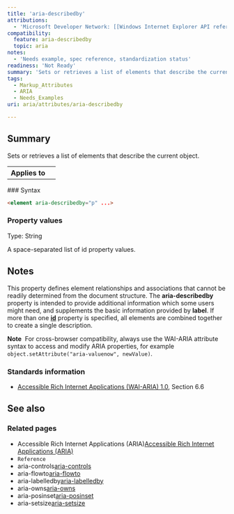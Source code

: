 ```yaml
---
title: 'aria-describedby'
attributions:
  - 'Microsoft Developer Network: [[Windows Internet Explorer API reference](http://msdn.microsoft.com/en-us/library/ie/hh828809%28v=vs.85%29.aspx) Article]'
compatibility:
  feature: aria-describedby
  topic: aria
notes:
  - 'Needs example, spec reference, standardization status'
readiness: 'Not Ready'
summary: 'Sets or retrieves a list of elements that describe the current object.'
tags:
  - Markup_Attributes
  - ARIA
  - Needs_Examples
uri: aria/attributes/aria-describedby

---
```

## Summary

Sets or retrieves a list of elements that describe the current object.

<table class="wikitable">
<tr>
<th>
Applies to

</th>
<td>
</td>
</tr>
</table>
### Syntax

``` html
<element aria-describedby="p" ...>
```

### Property values

Type: String

A space-separated list of id property values.

## Notes

This property defines element relationships and associations that cannot be readily determined from the document structure. The **aria-describedby** property is intended to provide additional information which some users might need, and supplements the basic information provided by **label**. If more than one [**id**](/html/attributes/id) property is specified, all elements are combined together to create a single description.

**Note**  For cross-browser compatibility, always use the WAI-ARIA attribute syntax to access and modify ARIA properties, for example `object.setAttribute("aria-valuenow", newValue)`.

### Standards information

-   [Accessible Rich Internet Applications (WAI-ARIA) 1.0](http://go.microsoft.com/fwlink/p/?linkid=203793), Section 6.6

## See also

### Related pages

-   Accessible Rich Internet Applications (ARIA)[Accessible Rich Internet Applications (ARIA)](/aria)
-   `Reference`
-   aria-controls[aria-controls](/aria/attributes/aria-controls)
-   aria-flowto[aria-flowto](/aria/attributes/aria-flowto)
-   aria-labelledby[aria-labelledby](/aria/attributes/aria-labelledby)
-   aria-owns[aria-owns](/aria/attributes/aria-owns)
-   aria-posinset[aria-posinset](/aria/attributes/aria-posinset)
-   aria-setsize[aria-setsize](/aria/attributes/aria-setsize)
